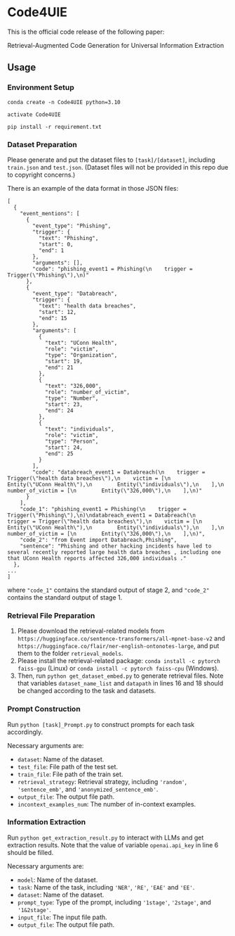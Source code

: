 # Code4UIE

This is the official code release of the following paper:

Retrieval-Augmented Code Generation for Universal Information Extraction

## Usage

### Environment Setup

```
conda create -n Code4UIE python=3.10

activate Code4UIE

pip install -r requirement.txt
```

### Dataset Preparation

Please generate and put the dataset files to `[task]/[dataset]`, including `train.json` and `test.json`. (Dataset files will not be provided in this repo due to copyright concerns.)

There is an example of the data format in those JSON files:

```
[
  {
    "event_mentions": [
      {
        "event_type": "Phishing",
        "trigger": {
          "text": "Phishing",
          "start": 0,
          "end": 1
        },
        "arguments": [],
        "code": "phishing_event1 = Phishing(\n    trigger = Trigger(\"Phishing\"),\n)"
      },
      {
        "event_type": "Databreach",
        "trigger": {
          "text": "health data breaches",
          "start": 12,
          "end": 15
        },
        "arguments": [
          {
            "text": "UConn Health",
            "role": "victim",
            "type": "Organization",
            "start": 19,
            "end": 21
          },
          {
            "text": "326,000",
            "role": "number_of_victim",
            "type": "Number",
            "start": 23,
            "end": 24
          },
          {
            "text": "individuals",
            "role": "victim",
            "type": "Person",
            "start": 24,
            "end": 25
          }
        ],
        "code": "databreach_event1 = Databreach(\n    trigger = Trigger(\"health data breaches\"),\n    victim = [\n        Entity(\"UConn Health\"),\n        Entity(\"individuals\"),\n    ],\n    number_of_victim = [\n        Entity(\"326,000\"),\n    ],\n)"
      }
    ],
    "code_1": "phishing_event1 = Phishing(\n    trigger = Trigger(\"Phishing\"),\n)\ndatabreach_event1 = Databreach(\n    trigger = Trigger(\"health data breaches\"),\n    victim = [\n        Entity(\"UConn Health\"),\n        Entity(\"individuals\"),\n    ],\n    number_of_victim = [\n        Entity(\"326,000\"),\n    ],\n)",
    "code_2": "from Event import Databreach,Phishing",
    "sentence": "Phishing and other hacking incidents have led to several recently reported large health data breaches , including one that UConn Health reports affected 326,000 individuals ."
  },
...
]
```

where `"code_1"` contains the standard output of stage 2, and `"code_2"` contains the standard output of stage 1.

### Retrieval File Preparation

1. Please download the retrieval-related models from `https://huggingface.co/sentence-transformers/all-mpnet-base-v2` and `https://huggingface.co/flair/ner-english-ontonotes-large`, and put them to the folder `retrieval_models`.
2. Please install the retrieval-related package: `conda install -c pytorch faiss-gpu` (Linux) or `conda install -c pytorch faiss-cpu` (Windows).
3. Then, run `python get_dataset_embed.py` to generate retrieval files. Note that variables `dataset_name_list` and `datapath` in lines 16 and 18 should be changed according to the task and datasets.

### Prompt Construction

Run `python [task]_Prompt.py` to construct prompts for each task accordingly.

Necessary arguments are:

* `dataset`: Name of the dataset.
* `test_file`: File path of the test set.
* `train_file`: File path of the train set.
* `retrieval_strategy`: Retrieval strategy, including `'random'`, `'sentence_emb'`, and `'anonymized_sentence_emb'`.
* `output_file`: The output file path.
* `incontext_examples_num`: The number of in-context examples.

### Information Extraction

Run `python get_extraction_result.py` to interact with LLMs and get extraction results. Note that the value of variable `openai.api_key` in line 6 should be filled.

Necessary arguments are:

* `model`: Name of the dataset.
* `task`: Name of the task, including `'NER'`, `'RE'`, `'EAE'` and `'EE'`.
* `dataset`: Name of the dataset.
* `prompt_type`: Type of the prompt, including `'1stage'`, `'2stage'`, and `'1&2stage'`.
* `input_file`: The input file path.
* `output_file`: The output file path.
